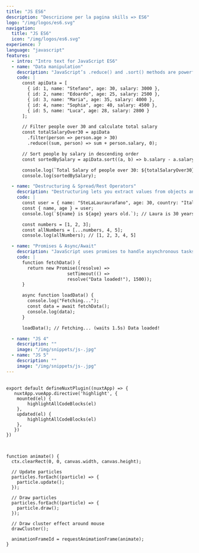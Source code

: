 ```yaml
---
title: "JS ES6"
description: "Descrizione per la pagina skills => ES6"
logo: "/img/logos/es6.svg"
navigation:
  title: "JS ES6"
  icon: "/img/logos/es6.svg"
experience: 7
language: "javascript"
features:
  - intro: "Intro text for JavaScript ES6"
  - name: "Data manipulation"
    description: "JavaScript’s .reduce() and .sort() methods are powerful for transforming and summarizing data from APIs. This example calculates the total salary of individuals over a certain age and sorts the data by salary for better insights. Such techniques are indispensable for building dashboards, reports, or analytics-driven applications."
    code: |
      const apiData = [
        { id: 1, name: "Stefano", age: 30, salary: 3000 },
        { id: 2, name: "Edoardo", age: 25, salary: 2500 },
        { id: 3, name: "Maria", age: 35, salary: 4000 },
        { id: 4, name: "Sophia", age: 40, salary: 4500 },
        { id: 5, name: "Luca", age: 28, salary: 2800 }
      ];

      // Filter people over 30 and calculate total salary
      const totalSalaryOver30 = apiData
        .filter(person => person.age > 30)
        .reduce((sum, person) => sum + person.salary, 0);

      // Sort people by salary in descending order
      const sortedBySalary = apiData.sort((a, b) => b.salary - a.salary);

      console.log(`Total Salary of people over 30: ${totalSalaryOver30}`);
      console.log(sortedBySalary);

  - name: "Destructuring & Spread/Rest Operators"
    description: "Destructuring lets you extract values from objects and arrays effortlessly. The spread operator expands elements, while the rest operator groups multiple values into one. These features simplify data handling and improve readability when working with function parameters or merging objects."
    code: |
      const user = { name: "SteLaLauraurafano", age: 30, country: "Italy" };
      const { name, age } = user;
      console.log(`${name} is ${age} years old.`); // Laura is 30 years old.

      const numbers = [1, 2, 3];
      const allNumbers = [...numbers, 4, 5];
      console.log(allNumbers); // [1, 2, 3, 4, 5]

  - name: "Promises & Async/Await"
    description: "JavaScript uses promises to handle asynchronous tasks without callback hell. Instead of chaining .then(), async/await makes the code more readable, executing like synchronous code. It’s useful for fetching data, handling timeouts, and running async operations sequentially."
    code: |
      function fetchData() {
        return new Promise((resolve) => 
                       setTimeout(() => 
                       resolve("Data loaded!"), 1500));
      }

      async function loadData() {
        console.log("Fetching...");
        const data = await fetchData();
        console.log(data);
      }

      loadData(); // Fetching... (waits 1.5s) Data loaded!

  - name: "JS 4"
    description: ""
    image: "/img/snippets/js-.jpg"
  - name: "JS 5"
    description: ""
    image: "/img/snippets/js-.jpg"
---
```

<pre v-highlight  class="feature1">
  <code> 
export default defineNuxtPlugin((nuxtApp) => {
   nuxtApp.vueApp.directive('highlight', {
    mounted(el) {
        highlightAllCodeBlocks(el)
    },
    updated(el) {
        highlightAllCodeBlocks(el)
    },
   })
})
  </code>
</pre>

<pre v-highlight  class="feature2">
  <code> 
function animate() {
  ctx.clearRect(0, 0, canvas.width, canvas.height);

  // Update particles
  particles.forEach((particle) => {
    particle.update();
  });

  // Draw particles
  particles.forEach((particle) => {
    particle.draw();
  });

  // Draw cluster effect around mouse
  drawCluster();

  animationFrameId = requestAnimationFrame(animate);
}
  </code>
</pre>